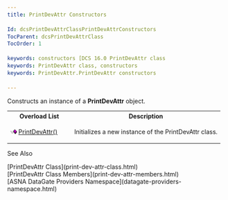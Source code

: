 ```yaml
---
title: PrintDevAttr Constructors

Id: dcsPrintDevAttrClassPrintDevAttrConstructors
TocParent: dcsPrintDevAttrClass
TocOrder: 1

keywords: constructors [DCS 16.0 PrintDevAttr class
keywords: PrintDevAttr class, constructors
keywords: PrintDevAttr.PrintDevAttr constructors

---
```


Constructs an instance of a **PrintDevAttr** object.
<br />

<table class="dtTABLE" id="table4" style="border-spacing: 0px" cellspacing="0" x-use-null-cells="x-use-null-cells">
          <colgroup span="1">
            <col span="1" style="WIDTH: 30%" />
            <col span="1" style="WIDTH: 70%" />
          </colgroup>
          <tr>
            <th colspan="1" rowspan="1">
							Overload List</th>
            <th colspan="1" rowspan="1">
							Description</th>
          </tr>
          <tr>
            <td colspan="1" rowspan="1">

<img height="11" alt="public property" src="images/public-method.gif" width="15" border="0" x-maintain-ratio="TRUE" /> [ PrintDevAttr()](print-dev-attr-class-print-dev-attr-constructor.html) 
</td>
            <td colspan="1" rowspan="1">

Initializes a new instance of the PrintDevAttr class.
</td>
          </tr>
</table>

See Also

<dl />
      [PrintDevAttr Class](print-dev-attr-class.html)
      <br />
      [PrintDevAttr Class Members](print-dev-attr-members.html)
      <br />
      [ASNA DataGate Providers Namespace](datagate-providers-namespace.html)

